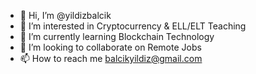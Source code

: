 - 👋 Hi, I’m @yildizbalcik
- 👀 I’m interested in Cryptocurrency & ELL/ELT Teaching 
- 🌱 I’m currently learning Blockchain Technology 
- 💞️ I’m looking to collaborate on Remote Jobs
- 📫 How to reach me balcikyildiz@gmail.com

<!---
yildizbalcik/yildizbalcik is a ✨ special ✨ repository because its `README.md` (this file) appears on your GitHub profile.
You can click the Preview link to take a look at your changes.
--->
